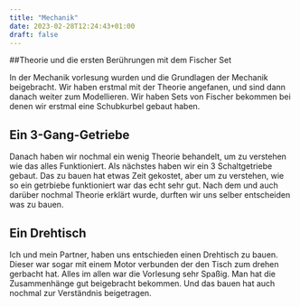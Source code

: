 ```yaml
---
title: "Mechanik"
date: 2023-02-28T12:24:43+01:00
draft: false
---
```

##Theorie und die ersten Berührungen mit dem Fischer Set

In der Mechanik vorlesung wurden und die Grundlagen der Mechanik beigebracht. Wir haben erstmal mit der Theorie
angefanen,
und sind dann danach weiter zum Modellieren. Wir haben Sets von Fischer bekommen bei denen wir erstmal eine Schubkurbel
gebaut haben.

## Ein 3-Gang-Getriebe

Danach haben wir nochmal ein wenig Theorie behandelt, um zu verstehen wie das alles Funktioniert.
Als nächstes haben wir ein 3 Schaltgetriebe gebaut. Das zu bauen hat etwas Zeit gekostet, aber um zu verstehen, wie so
ein getrbiebe funktioniert war das echt sehr gut.
Nach dem und auch darüber nochmal Theorie erklärt wurde, durften wir uns selber entscheiden was zu bauen.

## Ein Drehtisch

Ich und mein Partner, haben uns entschieden einen Drehtisch zu bauen. Dieser war sogar mit einem Motor verbunden der den
Tisch
zum drehen gerbacht hat.
Alles im allen war die Vorlesung sehr Spaßig. Man hat die Zusammenhänge gut beigebracht bekommen. Und das bauen hat auch
nochmal zur Verständnis beigetragen.

